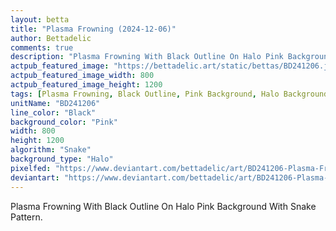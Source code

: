 ```yaml
---
layout: betta
title: "Plasma Frowning (2024-12-06)"
author: Bettadelic
comments: true
description: "Plasma Frowning With Black Outline On Halo Pink Background With Snake Pattern."
actpub_featured_image: "https://bettadelic.art/static/bettas/BD241206.jpg"
actpub_featured_image_width: 800
actpub_featured_image_height: 1200
tags: [Plasma Frowning, Black Outline, Pink Background, Halo Background Pattern, Snake Pattern, December 2024]
unitName: "BD241206"
line_color: "Black"
background_color: "Pink"
width: 800
height: 1200
algorithm: "Snake"
background_type: "Halo"
pixelfed: "https://www.deviantart.com/bettadelic/art/BD241206-Plasma-Frowning-2024-12-06-1130843911"
deviantart: "https://www.deviantart.com/bettadelic/art/BD241206-Plasma-Frowning-2024-12-06-1130843911"
---
```


Plasma Frowning With Black Outline On Halo Pink Background With Snake Pattern.
